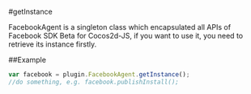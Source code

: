 #getInstance

FacebookAgent is a singleton class which encapsulated all APIs of Facebook SDK Beta for Cocos2d-JS, if you want to use it, you need to retrieve its instance firstly.

##Example

```javascript
var facebook = plugin.FacebookAgent.getInstance();
//do something, e.g. facebook.publishInstall();
```